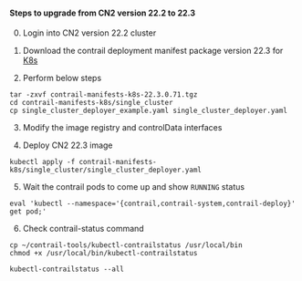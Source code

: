 #### Steps to upgrade from CN2 version 22.2 to 22.3

0. Login into CN2 version 22.2 cluster

1. Download the contrail deployment manifest package version 22.3 for [K8s](https://support.juniper.net/support/downloads/?p=contrail#sw)

2. Perform below steps
```
tar -zxvf contrail-manifests-k8s-22.3.0.71.tgz
cd contrail-manifests-k8s/single_cluster
cp single_cluster_deployer_example.yaml single_cluster_deployer.yaml
```
3. Modify the image registry and controlData interfaces

4. Deploy CN2 22.3 image
```
kubectl apply -f contrail-manifests-k8s/single_cluster/single_cluster_deployer.yaml
```

5. Wait the contrail pods to come up and show `RUNNING` status
```
eval 'kubectl --namespace='{contrail,contrail-system,contrail-deploy}' get pod;'
```
6. Check contrail-status command
```
cp ~/contrail-tools/kubectl-contrailstatus /usr/local/bin
chmod +x /usr/local/bin/kubectl-contrailstatus
```

```
kubectl-contrailstatus --all
```
